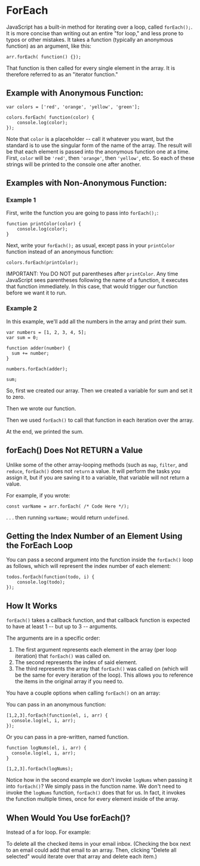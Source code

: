 # ForEach

JavaScript has a built-in method for iterating over a loop, called `forEach();`. It is more concise than writing out an entire "for loop," and less prone to typos or other mistakes. It takes a function (typically an anonymous function) as an argument, like this:

`arr.forEach( function() {});`

That function is then called for every single element in the array. It is therefore referred to as an "iterator function."


## Example with Anonymous Function:

```
var colors = ['red', 'orange', 'yellow', 'green'];

colors.forEach( function(color) {
	console.log(color);
});
```

Note that `color` is a placeholder -- call it whatever you want, but the standard is to use the singular form of the name of the array. The result will be that each element is passed into the anonymous function one at a time. First, `color` will be `'red'`, then `'orange'`, then `'yellow'`, etc. So each of these strings will be printed to the console one after another.


## Examples with Non-Anonymous Function:

### Example 1

First, write the function you are going to pass into `forEach();`:

```
function printColor(color) {
	console.log(color);
}
```

Next, write your `forEach();` as usual, except pass in your `printColor` function instead of an anonymous function:

`colors.forEach(printColor);`

IMPORTANT: You DO NOT put parentheses after `printColor`. Any time JavaScript sees parentheses following the name of a function, it executes that function immediately. In this case, that would trigger our function before we want it to run.


### Example 2

In this example, we'll add all the numbers in the array and print their sum.

```
var numbers = [1, 2, 3, 4, 5];
var sum = 0;

function adder(number) {
  sum += number;
}

numbers.forEach(adder);

sum;
```

So, first we created our array. Then we created a variable for sum and set it to zero.

Then we wrote our function.

Then we used `forEach()` to call that function in each iteration over the array.

At the end, we printed the sum.


## forEach() Does Not RETURN a Value

Unlike some of the other array-looping methods (such as `map`, `filter`, and `reduce`, `forEach()` does not `return` a value.  It will perform the tasks you assign it, but if you are saving it to a variable, that variable will not return a value.

For example, if you wrote:

```
const varName = arr.forEach( /* Code Here */);
```

. . . then running `varName;` would return `undefined`.


## Getting the Index Number of an Element Using the ForEach Loop

You can pass a second argument into the function inside the `forEach()` loop as follows, which will represent the index number of each element:

```
todos.forEach(function(todo, i) {
	console.log(todo);
});
```


## How It Works

`forEach()` takes a callback function, and that callback function is expected to have at least 1 -- but up to 3 -- arguments.

The arguments are in a specific order:

1. The first argument represents each element in the array (per loop iteration) that `forEach()` was called on.
2. The second represents the index of said element.
3. The third represents the array that `forEach()` was called on (which will be the same for every iteration of the loop).  This allows you to reference the items in the original array if you need to.


You have a couple options when calling `forEach()` on an array:

You can pass in an anonymous function:

```
[1,2,3].forEach(function(el, i, arr) {
  console.log(el, i, arr);
});
```

Or you can pass in a pre-written, named function.

```
function logNums(el, i, arr) {
  console.log(el, i, arr);
}
 
[1,2,3].forEach(logNums);
```

Notice how in the second example we don't invoke `logNums` when passing it into `forEach()`? We simply pass in the function name. We don't need to invoke the `logNums` function, `forEach()` does that for us. In fact, it invokes the function multiple times, once for every element inside of the array.


## When Would You Use forEach()?

Instead of a for loop. For example:

To delete all the checked items in your email inbox. (Checking the box next to an email could add that email to an array. Then, clicking "Delete all selected" would iterate over that array and delete each item.)